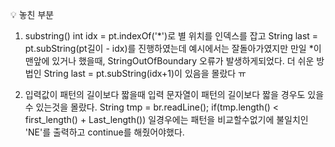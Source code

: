 💡 놓친 부분
1. substring()
int idx = pt.indexOf('*')로 별 위치를 인덱스를 잡고
String last = pt.subString(pt길이 - idx)를 진행하였는데 예시에서는 잘돌아가였지만
만일 *이 맨앞에 있거나 했을때, StringOutOfBoundary 오류가 발생하게되었다.
더 쉬운 방법인
String last = pt.subString(idx+1)이 있음을 몰랐다 ㅠ

2. 입력값이 패턴의 길이보다 짧을때
입력 문자열이 패턴의 길이보다 짧을 경우도 있을수 있는것을 몰랐다.
String tmp = br.readLine();
if(tmp.length() < first_length() + Last_length()) 일경우에는 패턴을
비교할수없기에 불일치인 'NE'를 출력하고 continue를 해줬어야했다.

